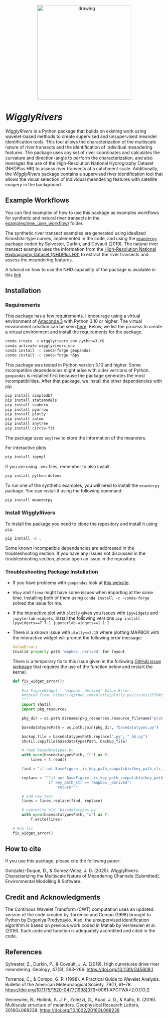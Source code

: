 <p align="center">
<img src="docs/repo_figures/title_fig.png" alt="drawing" width="300"/>
</p>

# _WigglyRivers_

_WigglyRivers_ is a Python package that builds on existing work using wavelet-based methods to create supervised and unsupervised meander identification tools. This tool allows the characterization of the multiscale nature of river transects and the identification of individual meandering features. The package uses any set of river coordinates and calculates the curvature and direction-angle to perform the characterization, and also leverages the use of the High-Resolution National Hydrography Dataset (NHDPlus HR) to assess river transects at a catchment scale. Additionally, the _WigglyRivers_ package contains a supervised river identification tool that allows the visual selection of individual meandering features with satellite imagery in the background.

## Example Workflows

You can find examples of how to use this package as examples workflows for synthetic and natural river transects in the [examples/new_user_workflow/](https://github.com/gomezvelezlab/WigglyRivers/tree/stable/examples/new_user_workflow) folder.

The synthetic river transect examples are generated using idealized Kinoshita-type curves, implemented in the code, and using the [`meanderpy`](https://github.com/zsylvester/meanderpy) package coded by Sylvester, Durkin, and Covault (2019). The natural river transect example uses the information from the [High-Resolution National Hydrography Dataset (NHDPlus HR)](https://www.usgs.gov/core-science-systems/ngp/national-hydrography/nhdplus-high-resolution) to extract the river transects and assess the meandering features.

A tutorial on how to use the NHD capability of the package is available in this [link](https://drive.google.com/file/d/1LxUsNX8w74yv7fj-zl2lByl01Wuytxvm/view?usp=sharing)

## Installation

### Requirements

This package has a few requirements. I encourage using a virtual environment of [Anaconda 3](https://www.anaconda.com/products/individual) with Python 3.10 or higher. The virtual environment creation can be seen [here](https://docs.conda.io/projects/conda/en/latest/user-guide/tasks/manage-environments.html). Below, we list the process to create a virtual environment and install the requirements for the package.

```bash
conda create -n wigglyrivers_env python=3.XX
conda activate wigglyrivers_env
conda install -c conda-forge geopandas
conda install -c conda-forge h5py
```

This package was tested in Python version 3.10 and higher. Some incompatible dependencies might arise with older versions of Python. `geopandas` is installed first because the package generates the most incompatibilities. After that package, we install the other dependencies with pip

```bash
pip install simpledbf
pip install statsmodels
pip install seaborn
pip install pyarrow
pip install plotly
pip install salem
pip install anytree
pip install circle-fit
```

The package uses `anytree` to store the information of the meanders.

For interactive plots

```bash
pip install ipympl
```

If you are using `.env` files, remember to also install

```bash
pip install python-dotenv
```

To run one of the synthetic examples, you will need to install the `meanderpy` package. You can install it using the following command:

```bash
pip install meanderpy
```

### Install WigglyRivers

To install the package you need to clone the repository and install it using `pip`.

```bash
pip install -e .
```

Some known incompatible dependencies are addressed in the troubleshooting section. If you have any issues not discussed in the troubleshooting section, please open an issue in the repository.

### Troubleshooting Package Installation

- If you have problems with `geopandas` look at [this website](https://wilcoxen.maxwell.insightworks.com/pages/6373.html#:~:text=It%20has%20complex%20links%20to,between%2010%20and%2030%20minutes.).
- `h5py` and `fiona` might have some issues when importing at the same time. Installing both of them using `conda install -c -conda-forge` solved the issue for me.

- If the interactive plot with `plotly` gives you issues with `ipywidgets`  and `jupyterlab-widgets`, install the following versions  `pip install ipywidgets==7.7.1 jupyterlab-widgets==1.1.1`

- There is a known issue with `plotly<=5.15` where plotting MAPBOX with the interactive widget will prompt the following error message:

    ```python
    ValueError:
    Invalid property path 'mapbox._derived' for layout
    ```

  There is a temporary fix to this issue given in the following [GitHub issue webpage](https://github.com/plotly/plotly.py/issues/2570) that requires the use of the function below and restart the kernel.

    ```python
    def fix_widget_error():
        """
        Fix FigureWidget - 'mapbox._derived' Value Error.
        Adopted from: https://github.com/plotly/plotly.py/issues/2570#issuecomment-738735816
        """
        import shutil
        import pkg_resources

        pkg_dir = os.path.dirname(pkg_resources.resource_filename("plotly", "plotly.py"))

        basedatatypesPath = os.path.join(pkg_dir, "basedatatypes.py")

        backup_file = basedatatypesPath.replace(".py", "_bk.py")
        shutil.copyfile(basedatatypesPath, backup_file)

        # read basedatatypes.py
        with open(basedatatypesPath, "r") as f:
            lines = f.read()

        find = "if not BaseFigure._is_key_path_compatible(key_path_str, self.layout):"

        replace = """if not BaseFigure._is_key_path_compatible(key_path_str, self.layout):
                    if key_path_str == "mapbox._derived":
                        return"""

        # add new text
        lines = lines.replace(find, replace)

        # overwrite old 'basedatatypes.py'
        with open(basedatatypesPath, "w") as f:
            f.write(lines)

    # Run fix
    fix_widget_error()
    ```

## How to cite

If you use this package, please cite the following paper:

Gonzalez-Duque, D., & Gomez-Velez, J. D. (2025). WigglyRivers: Characterizing the Multiscale Nature of Meandering Channels [Submitted]. Environmental Modelling & Software.

## Credit and Acknowledgments

The Continous Wavelet Transform (CWT) computation uses an updated version of the code created by Torrence and Compo (1998) brought to Python by Evgeniya Predybaylo. Also, the unsupervised identification algorithm is based on previous work coded in Matlab by Vermeulen et al. (2016). Each code and function is adequately accredited and cited in the code.

## References

Sylvester, Z., Durkin, P., & Covault, J. A. (2019). High curvatures drive river meandering. Geology, 47(3), 263–266. <https://doi.org/10.1130/G45608.1>

Torrence, C., & Compo, G. P. (1998). A Practical Guide to Wavelet Analysis. Bulletin of the American Meteorological Society, 79(1), 61–78. <https://doi.org/10.1175/1520-0477(1998)079><0061:APGTWA>2.0.CO;2

Vermeulen, B., Hoitink, A. J. F., Zolezzi, G., Abad, J. D., & Aalto, R. (2016). Multiscale structure of meanders. Geophysical Research Letters, 2016GL068238. <https://doi.org/10.1002/2016GL068238>
